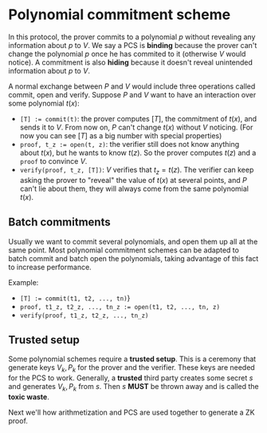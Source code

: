 # Polynomial commitment scheme
In this protocol, the prover commits to a polynomial $p$ without revealing any information about $p$ to $V$. We say a PCS is **binding** because the prover can't change the polynomial $p$ once he has commited to it (otherwise $V$ would notice). A commitment is also **hiding** because it doesn't reveal unintended information about $p$ to $V$.

A normal exchange between $P$ and $V$ would include three operations called $\text{commit}$, $\text{open}$ and $\text{verify}$. Suppose $P$ and $V$ want to have an interaction over some polynomial $t(x)$:
- `[T] := commit(t)`: the prover computes $[T]$, the commitment of $t(x)$,  and sends it to $V$. From now on, $P$ can't change $t(x)$ without $V$ noticing. (For now you can see $[T]$ as a big number with special properties)
- `proof, t_z := open(t, z)`: the verifier still does not know anything about $t(x)$, but he wants to know $t(z)$. So the prover computes $t(z)$ and a `proof` to convince $V$.
- `verify(proof, t_z, [T])`: $V$ verifies that $t_z = t(z)$. The verifier can keep asking the prover to "reveal" the value of $t(x)$ at several points, and $P$ can't lie about them, they will always come from the same polynomial $t(x)$.

## Batch commitments
Usually we want to commit several polynomials, and open them up all at the same point. Most polynomial commitment schemes can be adapted to batch commit and batch open the polynomials, taking advantage of this fact to increase performance.

Example:
- `[T] := commit(t1, t2, ..., tn)`}
- `proof, t1_z, t2_z, ..., tn_z := open(t1, t2, ..., tn, z)`
- `verify(proof, t1_z, t2_z, ..., tn_z)`

## Trusted setup
Some polynomial schemes require a **trusted setup**. This is a ceremony that generate keys $V_k, P_k$ for the prover and the verifier. These keys are needed for the PCS to work. Generally, a **trusted** third party creates some secret $s$ and generates $V_k, P_k$ from $s$. Then $s$ **MUST** be thrown away and is called the **toxic waste**. 

Next we'll how arithmetization and PCS are used together to generate a ZK proof.
